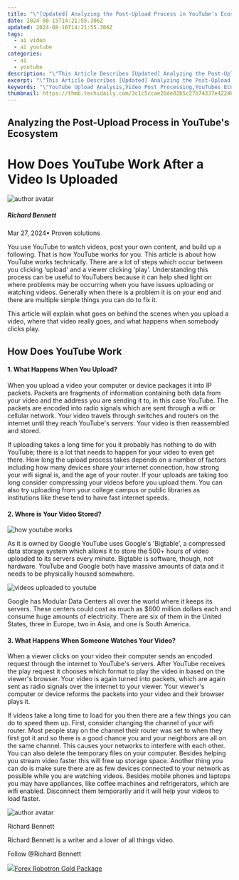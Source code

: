 ```yaml
---
title: "\"[Updated] Analyzing the Post-Upload Process in YouTube's Ecosystem for 2024\""
date: 2024-08-15T14:21:55.306Z
updated: 2024-08-16T14:21:55.306Z
tags:
  - ai video
  - ai youtube
categories:
  - ai
  - youtube
description: "\"This Article Describes [Updated] Analyzing the Post-Upload Process in YouTube's Ecosystem for 2024\""
excerpt: "\"This Article Describes [Updated] Analyzing the Post-Upload Process in YouTube's Ecosystem for 2024\""
keywords: "\"YouTube Upload Analysis,Video Post Processing,YouTubes Ecosystem Workflow,Upload Optimization for YouTube,YouTube Content Lifecycle,Post-Upload YouTube Review,Ecosystem Impact on Video Uploads\""
thumbnail: https://thmb.techidaily.com/3c1c5ccae26de82b5c27b74337e4224665d5a7b903378f876b3f4cc7ee4fa520.png
---
```


## Analyzing the Post-Upload Process in YouTube's Ecosystem

# How Does YouTube Work After a Video Is Uploaded

![author avatar](https://images.wondershare.com/filmora/article-images/richard-bennett.jpg)

##### Richard Bennett

 Mar 27, 2024• Proven solutions

You use YouTube to watch videos, post your own content, and build up a following. That is how YouTube works for you. This article is about how YouTube works technically. There are a lot of steps which occur between you clicking 'upload' and a viewer clicking 'play'. Understanding this process can be useful to YouTubers because it can help shed light on where problems may be occurring when you have issues uploading or watching videos. Generally when there is a problem it is on your end and there are multiple simple things you can do to fix it.

This article will explain what goes on behind the scenes when you upload a video, where that video really goes, and what happens when somebody clicks play.

## How Does YouTube Work

#### 1\. What Happens When You Upload?

When you upload a video your computer or device packages it into IP packets. Packets are fragments of information containing both data from your video and the address you are sending it to, in this case YouTube. The packets are encoded into radio signals which are sent through a wifi or cellular network. Your video travels through switches and routers on the internet until they reach YouTube's servers. Your video is then reassembled and stored.

If uploading takes a long time for you it probably has nothing to do with YouTube; there is a lot that needs to happen for your video to even get there. How long the upload process takes depends on a number of factors including how many devices share your internet connection, how strong your wifi signal is, and the age of your router. If your uploads are taking too long consider compressing your videos before you upload them. You can also try uploading from your college campus or public libraries as institutions like these tend to have fast internet speeds.

#### 2\. Where is Your Video Stored?

![how youtube works](https://images.wondershare.com/filmora/article-images/how-youtube-works.JPG)

As it is owned by Google YouTube uses Google's 'Bigtable', a compressed data storage system which allows it to store the 500+ hours of video uploaded to its servers every minute. Bigtable is software, though, not hardware. YouTube and Google both have massive amounts of data and it needs to be physically housed somewhere.

![videos uploaded to youtube](https://images.wondershare.com/filmora/article-images/videos-uploaded-to-youtube.jpg)

Google has Modular Data Centers all over the world where it keeps its servers. These centers could cost as much as $600 million dollars each and consume huge amounts of electricity. There are six of them in the United States, three in Europe, two in Asia, and one is South America.

#### 3\. What Happens When Someone Watches Your Video?

When a viewer clicks on your video their computer sends an encoded request through the internet to YouTube's servers. After YouTube receives the play request it chooses which format to play the video in based on the viewer's browser. Your video is again turned into packets, which are again sent as radio signals over the internet to your viewer. Your viewer's computer or device reforms the packets into your video and their browser plays it.

If videos take a long time to load for you then there are a few things you can do to speed them up. First, consider changing the channel of your wifi router. Most people stay on the channel their router was set to when they first got it and so there is a good chance you and your neighbors are all on the same channel. This causes your networks to interfere with each other. You can also delete the temporary files on your computer. Besides helping you stream video faster this will free up storage space. Another thing you can do is make sure there are as few devices connected to your network as possible while you are watching videos. Besides mobile phones and laptops you may have appliances, like coffee machines and refrigerators, which are wifi enabled. Disconnect them temporarily and it will help your videos to load faster.

![author avatar](https://images.wondershare.com/filmora/article-images/richard-bennett.jpg)

Richard Bennett

Richard Bennett is a writer and a lover of all things video.

Follow @Richard Bennett


<ins class="adsbygoogle"
     style="display:block"
     data-ad-format="autorelaxed"
     data-ad-client="ca-pub-7571918770474297"
     data-ad-slot="1223367746"></ins>



<ins class="adsbygoogle"
     style="display:block"
     data-ad-client="ca-pub-7571918770474297"
     data-ad-slot="8358498916"
     data-ad-format="auto"
     data-full-width-responsive="true"></ins>



<!-- affiliate ads begin -->
<a href="https://secure.2checkout.com/order/checkout.php?PRODS=4727541&QTY=1&AFFILIATE=108875&CART=1"><img src="https://secure.avangate.com/images/merchant/5f4f7141b65a730b4efb0e0d51f63e94/products/copy_copy_forexrobotronbox.gif" border="0">Forex Robotron Gold Package</a>
<!-- affiliate ads end -->